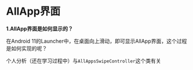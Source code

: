 # AllApp界面

**1.AllApp界面是如何显示的？**

在Android 11的Launcher中，在桌面向上滑动，即可显示AllApp界面，这个过程是如何实现的呢？

个人分析（还在学习过程中）与`AllAppsSwipeController`这个类有关
